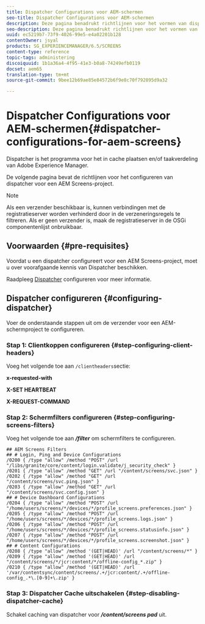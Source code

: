 ```yaml
---
title: Dispatcher Configurations voor AEM-schermen
seo-title: Dispatcher Configurations voor AEM-schermen
description: Deze pagina benadrukt richtlijnen voor het vormen van dispatcher voor een project van de Schermen AEM.
seo-description: Deze pagina benadrukt richtlijnen voor het vormen van dispatcher voor een project van de Schermen AEM.
uuid: ec5219b7-73f9-4026-99e5-e4a02201b128
contentOwner: jsyal
products: SG_EXPERIENCEMANAGER/6.5/SCREENS
content-type: reference
topic-tags: administering
discoiquuid: 1b1a36a4-4f95-41e3-b0a8-74249efb0119
docset: aem65
translation-type: tm+mt
source-git-commit: 9bee12b69ae85e84572b6f9e8c70f792895d9a32

---
```



# Dispatcher Configurations voor AEM-schermen{#dispatcher-configurations-for-aem-screens}

Dispatcher is het programma voor het in cache plaatsen en/of taakverdeling van Adobe Experience Manager.

De volgende pagina bevat de richtlijnen voor het configureren van dispatcher voor een AEM Screens-project.

>[!NOTE]
>Als een verzender beschikbaar is, kunnen verbindingen met de registratieserver worden verhinderd door in de verzeneringsregels te filtreren.
>Als er geen verzender is, maak de registratieserver in de OSGi componentenlijst onbruikbaar.

## Voorwaarden {#pre-requisites}

Voordat u een dispatcher configureert voor een AEM Screens-project, moet u over voorafgaande kennis van Dispatcher beschikken.

Raadpleeg [Dispatcher](https://docs.adobe.com/content/help/en/experience-manager-dispatcher/using/configuring/dispatcher-configuration.html) configureren voor meer informatie.

## Dispatcher configureren {#configuring-dispatcher}

Voer de onderstaande stappen uit om de verzender voor een AEM-schermproject te configureren.

### Stap 1: Clientkoppen configureren {#step-configuring-client-headers}

Voeg het volgende toe aan `/clientheaders`sectie:

**x-requested-with**

**X-SET HEARTBEAT**

**X-REQUEST-COMMAND**

### Stap 2: Schermfilters configureren {#step-configuring-screens-filters}

Voeg het volgende toe aan ***/filter*** om schermfilters te configureren.

```
## AEM Screens Filters
## # Login, Ping and Device Configurations
/0200 { /type "allow" /method "POST" /url "/libs/granite/core/content/login.validate/j_security_check" }
/0201 { /type "allow" /method "GET" /url "/content/screens/svc.json" }
/0202 { /type "allow" /method "GET" /url "/content/screens/svc.ping.json" }
/0203 { /type "allow" /method "GET" /url "/content/screens/svc.config.json" }
## # Device Dashboard Configurations
/0204 { /type "allow" /method "POST" /url "/home/users/screens/*/devices/*/profile_screens.preferences.json" }
/0205 { /type "allow" /method "POST" /url "/home/users/screens/*/devices/*/profile_screens.logs.json" }
/0206 { /type "allow" /method "POST" /url "/home/users/screens/*/devices/*/profile_screens.statusinfo.json" }
/0207 { /type "allow" /method "POST" /url "/home/users/screens/*/devices/*/profile_screens.screenshot.json" }
## # Content Configurations
/0208 { /type "allow" /method '(GET|HEAD)' /url "/content/screens/*" }
/0209 { /type "allow" /method '(GET|HEAD)' /url "/content/screens/*/jcr:content/*/offline-config_*.zip" }
/0210 { /type "allow" /method '(GET|HEAD)' /url '/var/contentsync/content/screens/.+/jcr:content/.+/offline-config_.*\.[0-9]+\.zip' }
```

### Stap 3: Dispatcher Cache uitschakelen {#step-disabling-dispatcher-cache}

Schakel caching van dispatcher voor ***/content/screens pad*** uit.

